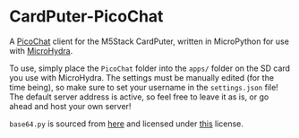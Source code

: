 # CardPuter-PicoChat
A [PicoChat](https://github.com/PixelDud/PicoChat-Server) client for the M5Stack CardPuter, written in MicroPython for use with [MicroHydra](https://github.com/echo-lalia/Cardputer-MicroHydra).

To use, simply place the `PicoChat` folder into the `apps/` folder on the SD card you use with MicroHydra.
The settings must be manually edited (for the time being), so make sure to set your username in the `settings.json` file! The default server address is active, so feel free to leave it as is, or go ahead and host your own server!

`base64.py` is sourced from [here](https://github.com/micropython/micropython-lib/blob/master/python-stdlib/base64/base64.py) and licensed under [this](https://www.python.org/download/releases/3.3.5/license/) license.